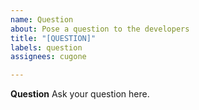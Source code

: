 ```yaml
---
name: Question
about: Pose a question to the developers
title: "[QUESTION]"
labels: question
assignees: cugone

---
```


**Question**
Ask your question here.
